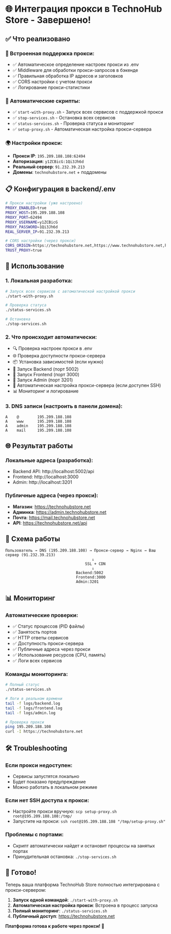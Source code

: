# 🌐 Интеграция прокси в TechnoHub Store - Завершено!

## ✅ Что реализовано

### 🔧 Встроенная поддержка прокси:
- ✅ Автоматическое определение настроек прокси из .env
- ✅ Middleware для обработки прокси-запросов в бэкенде
- ✅ Правильная обработка IP адресов и заголовков
- ✅ CORS настройки с учетом прокси
- ✅ Логирование прокси-статистики

### 🚀 Автоматические скрипты:
- ✅ `start-with-proxy.sh` - Запуск всех сервисов с поддержкой прокси
- ✅ `stop-services.sh` - Остановка всех сервисов
- ✅ `status-services.sh` - Проверка статуса и мониторинг
- ✅ `setup-proxy.sh` - Автоматическая настройка прокси-сервера

### 🌍 Настройки прокси:
- **Прокси IP**: `195.209.188.108:62494`
- **Авторизация**: `y1ZCBicG:1Qi3Jh6d`
- **Реальный сервер**: `91.232.39.213`
- **Домены**: `technohubstore.net` + поддомены

## 📋 Конфигурация в backend/.env

```bash
# Прокси настройки (уже настроено)
PROXY_ENABLED=true
PROXY_HOST=195.209.188.108
PROXY_PORT=62494
PROXY_USERNAME=y1ZCBicG
PROXY_PASSWORD=1Qi3Jh6d
REAL_SERVER_IP=91.232.39.213

# CORS настройки (через прокси)
CORS_ORIGIN=https://technohubstore.net,https://www.technohubstore.net,https://admin.technohubstore.net
TRUST_PROXY=true
```

## 🚀 Использование

### 1. Локальная разработка:
```bash
# Запуск всех сервисов с автоматической настройкой прокси
./start-with-proxy.sh

# Проверка статуса
./status-services.sh

# Остановка
./stop-services.sh
```

### 2. Что происходит автоматически:
- 🔍 Проверка настроек прокси в .env
- 🌐 Проверка доступности прокси-сервера
- 📦 Установка зависимостей (если нужно)
- 🚀 Запуск Backend (порт 5002)
- 🚀 Запуск Frontend (порт 3000)
- 🚀 Запуск Admin (порт 3201)
- 📡 Автоматическая настройка прокси-сервера (если доступен SSH)
- 📊 Мониторинг и логирование

### 3. DNS записи (настроить в панели домена):
```
A    @        195.209.188.108
A    www      195.209.188.108
A    admin    195.209.188.108
A    mail     195.209.188.108
```

## 🌐 Результат работы

### Локальные адреса (разработка):
- Backend API: http://localhost:5002/api
- Frontend: http://localhost:3000
- Admin: http://localhost:3201

### Публичные адреса (через прокси):
- **Магазин**: https://technohubstore.net
- **Админка**: https://admin.technohubstore.net
- **Почта**: https://mail.technohubstore.net
- **API**: https://technohubstore.net/api

## 🔄 Схема работы

```
Пользователь → DNS (195.209.188.108) → Прокси-сервер → Nginx → Ваш сервер (91.232.39.213)
                                      ↓
                                   SSL + CDN
                                      ↓
                               Backend:5002
                               Frontend:3000
                               Admin:3201
```

## 📊 Мониторинг

### Автоматические проверки:
- ✅ Статус процессов (PID файлы)
- ✅ Занятость портов
- ✅ HTTP ответы сервисов
- ✅ Доступность прокси-сервера
- ✅ Публичные адреса через прокси
- ✅ Использование ресурсов (CPU, память)
- ✅ Логи всех сервисов

### Команды мониторинга:
```bash
# Полный статус
./status-services.sh

# Логи в реальном времени
tail -f logs/backend.log
tail -f logs/frontend.log
tail -f logs/admin.log

# Проверка прокси
ping 195.209.188.108
curl -I https://technohubstore.net
```

## 🛠️ Troubleshooting

### Если прокси недоступен:
- Сервисы запустятся локально
- Будет показано предупреждение
- Можно работать в локальном режиме

### Если нет SSH доступа к прокси:
- Настройте прокси вручную: `scp setup-proxy.sh root@195.209.188.108:/tmp/`
- Запустите на прокси: `ssh root@195.209.188.108 "/tmp/setup-proxy.sh"`

### Проблемы с портами:
- Скрипт автоматически найдет и остановит процессы на занятых портах
- Принудительная остановка: `./stop-services.sh`

## 🎉 Готово!

Теперь ваша платформа TechnoHub Store полностью интегрирована с прокси-сервером:

1. **Запуск одной командой**: `./start-with-proxy.sh`
2. **Автоматическая настройка прокси**: Встроена в процесс запуска
3. **Полный мониторинг**: `./status-services.sh`
4. **Публичный доступ**: https://technohubstore.net

**Платформа готова к работе через прокси! 🚀** 
